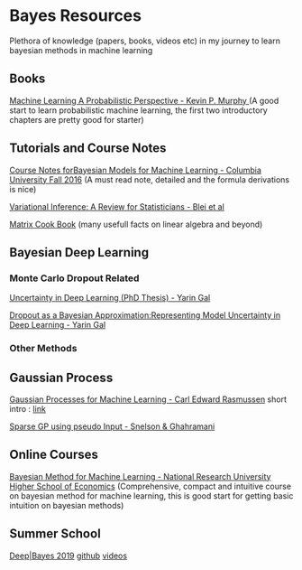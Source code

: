 # Bayes Resources
Plethora of knowledge (papers, books, videos etc) in my journey to learn bayesian methods in machine learning

## Books
[ Machine Learning A Probabilistic Perspective - Kevin P. Murphy ](https://doc.lagout.org/science/Artificial%20Intelligence/Machine%20learning/Machine%20Learning_%20A%20Probabilistic%20Perspective%20%5BMurphy%202012-08-24%5D.pdf) (A good start to learn probabilistic machine learning, the first two introductory chapters are pretty good for starter)

## Tutorials and Course Notes
[Course Notes forBayesian Models for Machine Learning - Columbia University Fall 2016](http://www.columbia.edu/~jwp2128/Teaching/E6720/BayesianModelsMachineLearning2016.pdf) (A must read note, detailed and the formula derivations is nice)

[Variational Inference: A Review for Statisticians - Blei et al](https://arxiv.org/pdf/1601.00670.pdf)

[Matrix Cook Book](https://www.math.uwaterloo.ca/~hwolkowi/matrixcookbook.pdf) (many usefull facts on linear algebra and beyond)

## Bayesian Deep Learning
### Monte Carlo Dropout Related
[Uncertainty in Deep Learning (PhD Thesis) - Yarin Gal](http://mlg.eng.cam.ac.uk/yarin/blog_2248.html)

[Dropout as a Bayesian Approximation:Representing Model Uncertainty in Deep Learning - Yarin Gal](https://arxiv.org/pdf/1506.02142.pdf)

### Other Methods 

## Gaussian Process
[Gaussian Processes for Machine Learning - Carl Edward Rasmussen](http://www.gaussianprocess.org/gpml/) short intro : [link](https://www.cs.ubc.ca/~hutter/EARG.shtml/earg/papers05/rasmussen_gps_in_ml.pdf)

[Sparse GP using pseudo Input - Snelson & Ghahramani](http://www.gatsby.ucl.ac.uk/~snelson/SPGP_up.pdf)

## Online Courses

[Bayesian Method for Machine Learning - National Research University Higher School of Economics](https://www.coursera.org/learn/bayesian-methods-in-machine-learning) (Comprehensive, compact and intuitive course on bayesian method for machine learning, this is good start for getting basic intuition on bayesian methods)

## Summer School

[Deep|Bayes 2019](https://deepbayes.ru/) [github](https://github.com/bayesgroup/deepbayes-2019) [videos](https://www.youtube.com/playlist?list=PLe5rNUydzV9QHe8VDStpU0o8Yp63OecdW)
